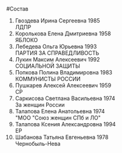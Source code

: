 #Состав
1. Гвоздева Ирина Сергеевна 1985   
    ЛДПР
2. Королькова Елена Дмитриевна 1958   
    ЯБЛОКО
3. Лебедева Ольга Юрьевна 1993   
    ПАРТИЯ ЗА СПРАВЕДЛИВОСТЬ
4. Лукин Максим Алексеевич 1992   
    СОЦИАЛЬНОЙ ЗАЩИТЫ
5. Попкова Полина Владимировна 1983   
    КОММУНИСТЫ РОССИИ
6. Пушкарев Алексей Алексеевич 1959   
    СР
7. Саркисова Светлана Васильевна 1974   
    За женщин России
8. Талапова Елена Анатольевна 1974   
    "МОО "Союз женщин СПб и ЛО"
9. Талапова Ксения Александровна 1994   
    ЕР
10. Шабанова Татьяна Евгеньевна 1978   
    Чернобыль-Нева
